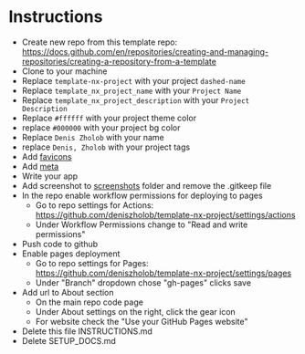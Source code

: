 # Instructions

- Create new repo from this template repo: https://docs.github.com/en/repositories/creating-and-managing-repositories/creating-a-repository-from-a-template
- Clone to your machine
- Replace `template-nx-project` with your project `dashed-name`
- Replace `template_nx_project_name` with your `Project Name`
- Replace `template_nx_project_description` with your `Project Description`
- Replace `#ffffff` with your project theme color
- replace `#000000` with your project bg color
- Replace `Denis Zholob` with your name
- replace `Denis, Zholob` with your project tags
- Add [favicons](./src/icons/)
- Add [meta](./src/meta/)
- Write your app
- Add screenshot to [screenshots](./screenshots) folder and remove the .gitkeep file
- In the repo enable workflow permissions for deploying to pages
  - Go to repo settings for Actions: https://github.com/deniszholob/template-nx-project/settings/actions
  - Under Workflow Permissions change to "Read and write permissions"
- Push code to github
- Enable pages deployment
  - Go to repo settings for Pages: https://github.com/deniszholob/template-nx-project/settings/pages
  - Under "Branch" dropdown chose "gh-pages" clicks save
- Add url to About section
  - On the main repo code page
  - Under About settings on the right, click the gear icon
  - For website check the "Use your GitHub Pages website"
- Delete this file INSTRUCTIONS.md
- Delete SETUP_DOCS.md
